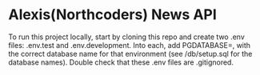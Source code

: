 # Alexis(Northcoders) News API

To run this project locally, start by cloning this repo and create two .env files: .env.test and .env.development. Into each, add PGDATABASE=, with the correct database name for that environment (see /db/setup.sql for the database names). Double check that these .env files are .gitignored.